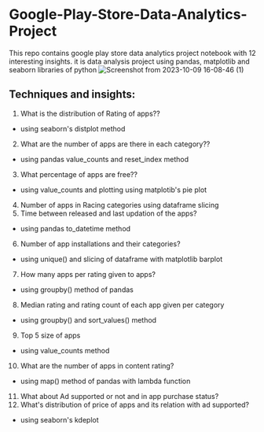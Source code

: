 # Google-Play-Store-Data-Analytics-Project
This repo contains google play store data analytics project notebook with 12 interesting insights. it is data analysis project using pandas, matplotlib and seaborn libraries of python
![Screenshot from 2023-10-09 16-08-46 (1)](https://github.com/Asif0401/Google_Playstore_EDA/assets/84279029/3840f6cc-24ce-4329-8c2e-1c88de87152e)

## Techniques and insights:

1. What is the distribution of Rating of apps?? 
- using seaborn's distplot method
2. What are the number of apps are there in each category?? 
- using pandas value_counts and reset_index method
3. What percentage of apps are free?? 
- using value_counts and plotting using matplotib's pie plot
4. Number of apps in Racing categories using dataframe slicing
5. Time between released and last updation of the apps? 
- using pandas to_datetime method
6. Number of app installations and their categories? 
- using unique() and slicing of dataframe with matplotlib barplot
7. How many apps per rating given to apps? 
- using groupby() method of pandas
8. Median rating and rating count of each app given per category 
- using groupby() and sort_values() method
9. Top 5 size of apps 
- using value_counts method
10. What are the number of apps in content rating? 
- using map() method of pandas with lambda function
11. What about Ad supported or not and in app purchase status?
12. What's distribution of price of apps and its relation with ad supported? 
- using seaborn's kdeplot
